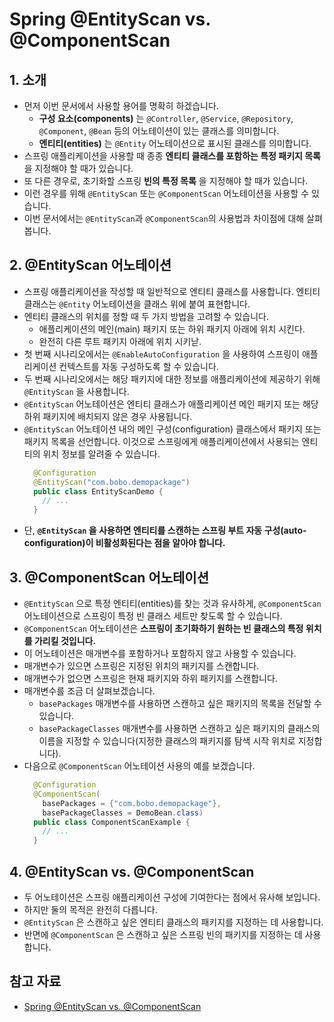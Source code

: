 # Spring @EntityScan vs. @ComponentScan

## 1. 소개
* 먼저 이번 문서에서 사용할 용어를 명확히 하겠습니다.
    * **구성 요소(components)** 는 `@Controller`, `@Service`, `@Repository`, `@Component`, `@Bean` 등의 어노테이션이 있는 클래스를 의미합니다.
    * **엔티티(entities)** 는 `@Entity` 어노테이션으로 표시된 클래스를 의미합니다.
* 스프링 애플리케이션을 사용할 때 종종 **엔티티 클래스를 포함하는 특정 패키지 목록** 을 지정해야 할 때가 있습니다. 
* 또 다른 경우로, 초기화할 스프링 **빈의 특정 목록** 을 지정해야 할 때가 있습니다. 
* 이런 경우를 위해 `@EntityScan` 또는 `@ComponentScan` 어노테이션을 사용할 수 있습니다.
* 이번 문서에서는 `@EntityScan`과 `@ComponentScan`의 사용법과 차이점에 대해 살펴봅니다.


## 2. @EntityScan 어노테이션
* 스프링 애플리케이션을 작성할 때 일반적으로 엔티티 클래스를 사용합니다. 엔티티 클래스는 `@Entity` 어노테이션을 클래스 위에 붙여 표현합니다.
* 엔티티 클래스의 위치를 정할 때 두 가지 방법을 고려할 수 있습니다.
  * 애플리케이션의 메인(main) 패키지 또는 하위 패키지 아래에 위치 시킨다.
  * 완전히 다른 루트 패키지 아래에 위치 시키낟.
* 첫 번째 시나리오에서는 `@EnableAutoConfiguration` 을 사용하여 스프링이 애플리케이션 컨텍스트를 자동 구성하도록 할 수 있습니다.
* 두 번째 시나리오에서는 해당 패키지에 대한 정보를 애플리케이션에 제공하기 위해 `@EntityScan` 을 사용합니다.
* `@EntityScan` 어노테이션은 엔티티 클래스가 애플리케이션 메인 패키지 또는 해당 하위 패키지에 배치되지 않은 경우 사용됩니다. 
* `@EntityScan` 어노테이션 내의 메인 구성(configuration) 클래스에서 패키지 또는 패키지 목록을 선언합니다. 이것으로 스프링에게 애플리케이션에서 사용되는 엔티티의 위치 정보를 알려줄 수 있습니다.
    ```java
      @Configuration
      @EntityScan("com.bobo.demopackage")
      public class EntityScanDemo {
        // ...
      }
    ```
* 단, **`@EntityScan` 을 사용하면 엔티티를 스캔하는 스프링 부트 자동 구성(auto-configuration)이 비활성화된다는 점을 알아야 합니다.**


## 3. @ComponentScan 어노테이션
* `@EntityScan` 으로 특정 엔티티(entities)를 찾는 것과 유사하게, `@ComponentScan` 어노테이션으로 스프링이 특정 빈 클래스 세트만 찾도록 할 수 있습니다. 
* `@ComponentScan` 어노테이션은 **스프링이 초기화하기 원하는 빈 클래스의 특정 위치를 가리킬 것입니다.**
* 이 어노테이션은 매개변수를 포함하거나 포함하지 않고 사용할 수 있습니다. 
* 매개변수가 있으면 스프링은 지정된 위치의 패키지를 스캔합니다.
* 매개변수가 없으면 스프링은 현재 패키지와 하위 패키지를 스캔합니다. 
* 매개변수를 조금 더 살펴보겠습니다.
    * `basePackages` 매개변수를 사용하면 스캔하고 싶은 패키지의 목록을 전달할 수 있습니다. 
    * `basePackageClasses` 매개변수를 사용하면 스캔하고 싶은 패키지의 클래스의 이름을 지정할 수 있습니다(지정한 클래스의 패키지를 탐색 시작 위치로 지정합니다).
* 다음으로 `@ComponentScan` 어노테이션 사용의 예를 보겠습니다.
  ```java
    @Configuration
    @ComponentScan(
      basePackages = {"com.bobo.demopackage"},
      basePackageClasses = DemoBean.class)
    public class ComponentScanExample {
      // ...
    }
  ```

## 4. @EntityScan vs. @ComponentScan
* 두 어노테이션은 스프링 애플리케이션 구성에 기여한다는 점에서 유사해 보입니다.
* 하지만 둘의 목적은 완전히 다릅니다. 
* `@EntityScan` 은 스캔하고 싶은 엔티티 클래스의 패키지를 지정하는 데 사용합니다. 
* 반면에 `@ComponentScan` 은 스캔하고 싶은 스프링 빈의 패키지를 지정하는 데 사용합니다.


## 참고 자료
* [Spring @EntityScan vs. @ComponentScan](https://www.baeldung.com/spring-entityscan-vs-componentscan)
